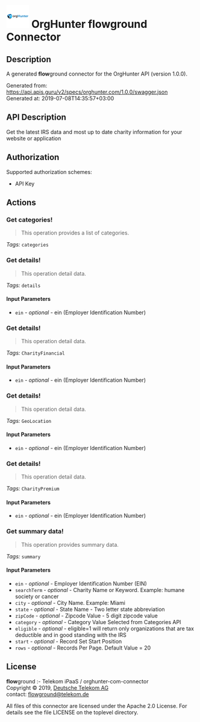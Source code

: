 # ![LOGO](logo.png) OrgHunter **flow**ground Connector

## Description

A generated **flow**ground connector for the OrgHunter API (version 1.0.0).

Generated from: https://api.apis.guru/v2/specs/orghunter.com/1.0.0/swagger.json<br/>
Generated at: 2019-07-08T14:35:57+03:00

## API Description

Get the latest IRS data and most up to date charity information for your website or application<br/>

## Authorization

Supported authorization schemes:
- API Key
## Actions

### Get categories!
<blockquote><p>This operation provides a list of categories.</p></blockquote>

*Tags:* `categories`

### Get details!
<blockquote><p>This operation detail data.</p></blockquote>

*Tags:* `details`

#### Input Parameters
* `ein` - _optional_ - ein (Employer Identification Number)<br/>

### Get details!
<blockquote><p>This operation detail data.</p></blockquote>

*Tags:* `CharityFinancial`

#### Input Parameters
* `ein` - _optional_ - ein (Employer Identification Number)<br/>

### Get details!
<blockquote><p>This operation detail data.</p></blockquote>

*Tags:* `GeoLocation`

#### Input Parameters
* `ein` - _optional_ - ein (Employer Identification Number)<br/>

### Get details!
<blockquote><p>This operation detail data.</p></blockquote>

*Tags:* `CharityPremium`

#### Input Parameters
* `ein` - _optional_ - ein (Employer Identification Number)<br/>

### Get summary data!
<blockquote><p>This operation provides summary data.</p></blockquote>

*Tags:* `summary`

#### Input Parameters
* `ein` - _optional_ - Employer Identification Number (EIN)<br/>
* `searchTerm` - _optional_ - Charity Name or Keyword. Example: humane society or cancer<br/>
* `city` - _optional_ - City Name. Example: Miami<br/>
* `state` - _optional_ - State Name - Two letter state abbreviation<br/>
* `zipCode` - _optional_ - Zipcode Value - 5 digit zipcode value<br/>
* `category` - _optional_ - Category Value Selected from Categories API<br/>
* `eligible` - _optional_ - eligible=1 will return only organizations that are tax deductible and in good standing with the IRS<br/>
* `start` - _optional_ - Record Set Start Position<br/>
* `rows` - _optional_ - Records Per Page. Default Value = 20<br/>

## License

**flow**ground :- Telekom iPaaS / orghunter-com-connector<br/>
Copyright © 2019, [Deutsche Telekom AG](https://www.telekom.de)<br/>
contact: flowground@telekom.de

All files of this connector are licensed under the Apache 2.0 License. For details
see the file LICENSE on the toplevel directory.
